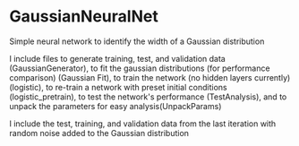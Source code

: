 # GaussianNeuralNet
Simple neural network to identify the width of a Gaussian distribution

I include files to generate training, test, and validation data (GaussianGenerator), to fit the gaussian distributions (for performance comparison) (Gaussian Fit), to train the network (no hidden layers currently) (logistic), to re-train a network with preset initial conditions (logistic_pretrain), to test the network's performance (TestAnalysis), and to unpack the parameters for easy analysis(UnpackParams)

I include the test, training, and validation data from the last iteration with random noise added to the Gaussian distribution
